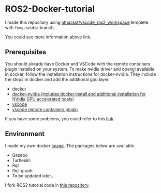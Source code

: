 # ROS2-Docker-tutorial

I made this repository using [athackst/vscode_ros2_workspace](https://github.com/athackst/vscode_ros2_workspace) templete with `foxy-nvidia` branch.    

You could see more information above link.    

## Prerequisites

You should already have Docker and VSCode with the remote containers plugin installed on your system.
To make nvidia driver and opengl available in docker, follow the installation instructions for docker-nvidia. 
They include the steps in docker and add the additional gpu layer. 

* [docker](https://docs.docker.com/engine/install/)
* [docker-nvidia (includes docker install and additional installation for NVidia GPU accelerated hosts)](https://docs.nvidia.com/datacenter/cloud-native/container-toolkit/install-guide.html#docker)
* [vscode](https://code.visualstudio.com/)
* [vscode remote containers plugin](https://marketplace.visualstudio.com/items?itemName=ms-vscode-remote.remote-containers)  

If you have some problems, you could refer to this [link](https://github.com/athackst/vscode_ros2_workspace/tree/foxy-nvidia#error-handling-for-gpu-acceleration).  

## Environment

I made my own docker [image](https://hub.docker.com/r/tyoung96/ros2-foxy-nvidia). The packages below are available.  

- Gazebo  
- Turtlesim  
- Rqt  
- Rqt-graph  
- To be updated later...

I fork ROS2 tutorial code in [this repository](https://github.com/robotpilot/ros2-seminar-examples).  
